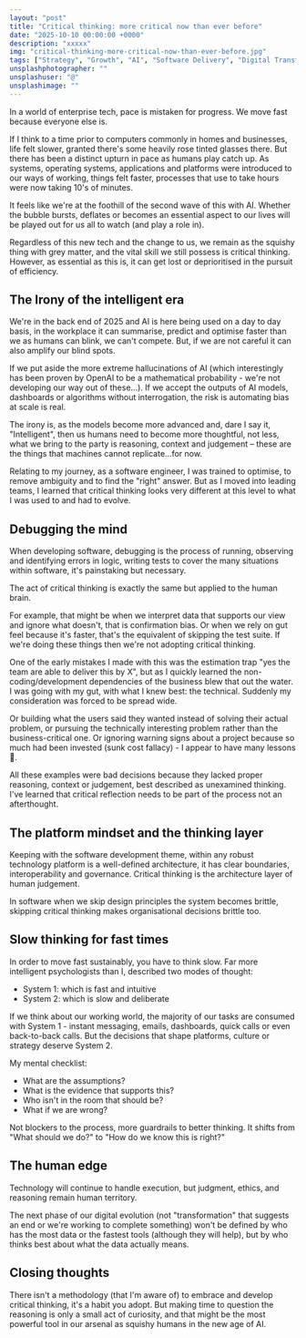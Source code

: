 ```yaml
---
layout: "post"
title: "Critical thinking: more critical now than ever before"
date: "2025-10-10 00:00:00 +0000"
description: "xxxxx"
img: "critical-thinking-more-critical-now-than-ever-before.jpg"
tags: ["Strategy", "Growth", "AI", "Software Delivery", "Digital Transformation"]
unsplashphotographer: ""
unsplashuser: "@"
unsplashimage: ""
---
```


In a world of enterprise tech, pace is mistaken for progress. We move fast because everyone else is.

If I think to a time prior to computers commonly in homes and businesses, life felt slower, granted there's some heavily rose tinted glasses there. But there has been a distinct upturn in pace as humans play catch up. As systems, operating systems, applications and platforms were introduced to our ways of working, things felt faster, processes that use to take hours were now taking 10's of minutes.

It feels like we're at the foothill of the second wave of this with AI. Whether the bubble bursts, deflates or becomes an essential aspect to our lives will be played out for us all to watch (and play a role in).

Regardless of this new tech and the change to us, we remain as the squishy thing with grey matter, and the vital skill we still possess is critical thinking. However, as essential as this is, it can get lost or deprioritised in the pursuit of efficiency.

## The Irony of the intelligent era
We're in the back end of 2025 and AI is here being used on a day to day basis, in the workplace it can summarise, predict and optimise faster than we as humans can blink, we can't compete. But, if we are not careful it can also amplify our blind spots.

If we put aside the more extreme hallucinations of AI (which interestingly has been proven by OpenAI to be a mathematical probability - we're not developing our way out of these...). If we accept the outputs of AI models, dashboards or algorithms without interrogation, the risk is automating bias at scale is real.

The irony is, as the models become more advanced and, dare I say it, "Intelligent", then us humans need to become more thoughtful, not less, what we bring to the party is reasoning, context and judgement – these are the things that machines cannot replicate...for now.

Relating to my journey, as a software engineer, I was trained to optimise, to remove ambiguity and to find the "right" answer. But as I moved into leading teams, I learned that critical thinking looks very different at this level to what I was used to and had to evolve.

## Debugging the mind
When developing software, debugging is the process of running, observing and identifying errors in logic, writing tests to cover the many situations within software, it's painstaking but necessary.

The act of critical thinking is exactly the same but applied to the human brain.

For example, that might be when we interpret data that supports our view and ignore what doesn't, that is confirmation bias. Or when we rely on gut feel because it's faster, that's the equivalent of skipping the test suite. If we're doing these things then we're not adopting critical thinking.

One of the early mistakes I made with this was the estimation trap "yes the team are able to deliver this by X", but as I quickly learned the non-coding/development dependencies of the business blew that out the water. I was going with my gut, with what I knew best: the technical. Suddenly my consideration was forced to be spread wide.

Or building what the users said they wanted instead of solving their actual problem, or pursuing the technically interesting problem rather than the business-critical one. Or ignoring warning signs about a project because so much had been invested (sunk cost fallacy) - I appear to have many lessons :grimacing:.

All these examples were bad decisions because they lacked proper reasoning, context or judgement, best described as unexamined thinking. I've learned that critical reflection needs to be part of the process not an afterthought.

## The platform mindset and the thinking layer
Keeping with the software development theme, within any robust technology platform is a well-defined architecture, it has clear boundaries, interoperability and governance. Critical thinking is the architecture layer of human judgement.

In software when we skip design principles the system becomes brittle, skipping critical thinking makes organisational decisions brittle too.

## Slow thinking for fast times
In order to move fast sustainably, you have to think slow. Far more intelligent psychologists than I, described two modes of thought:
* System 1: which is fast and intuitive
* System 2: which is slow and deliberate

If we think about our working world, the majority of our tasks are consumed with System 1 - instant messaging, emails, dashboards, quick calls or even back-to-back calls. But the decisions that shape platforms, culture or strategy deserve System 2.

My mental checklist:
* What are the assumptions?
* What is the evidence that supports this?
* Who isn't in the room that should be?
* What if we are wrong?

Not blockers to the process, more guardrails to better thinking. It shifts from "What should we do?" to "How do we know this is right?"

## The human edge
Technology will continue to handle execution, but judgment, ethics, and reasoning remain human territory.

The next phase of our digital evolution (not "transformation" that suggests an end or we're working to complete something) won't be defined by who has the most data or the fastest tools (although they will help), but by who thinks best about what the data actually means.

## Closing thoughts
There isn't a methodology (that I'm aware of) to embrace and develop critical thinking, it's a habit you adopt. But making time to question the reasoning is only a small act of curiosity, and that might be the most powerful tool in our arsenal as squishy humans in the new age of AI.
